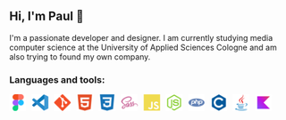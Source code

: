 ## Hi, I'm Paul 👋

I'm a passionate developer and designer. I am currently studying media computer science at the University of Applied Sciences Cologne and am also trying to found my own company.


### Languages and tools:
  
<!-- Often used -->

<!-- Figma -->
<img align="left" style="padding-right: 10px" src="https://github.com/devicons/devicon/blob/master/icons/figma/figma-original.svg" title="Figma" alt="Figma" width="30" height="30"/>

<!-- VSCode -->
<img align="left" style="padding-right: 10px" src="https://github.com/devicons/devicon/blob/master/icons/vscode/vscode-original.svg" title="VSCode" alt="VSCode" width="30" height="30"/>

<!-- Git -->
<img align="left" style="padding-right: 10px" src="https://github.com/devicons/devicon/blob/master/icons/git/git-plain.svg" title="Git" alt="Git" width="30" height="30"/>

<!-- HTML -->
<img align="left" style="padding-right: 10px" src="https://github.com/devicons/devicon/blob/master/icons/html5/html5-plain.svg" title="HTML" alt="HTML" width="30" height="30"/>

<!-- CSS -->
<img align="left" style="padding-right: 10px" src="https://github.com/devicons/devicon/blob/master/icons/css3/css3-plain.svg" title="CSS" alt="CSS" width="30" height="30"/>

<!-- Sass -->
<img align="left" style="padding-right: 10px" src="https://github.com/devicons/devicon/blob/master/icons/sass/sass-original.svg" title="Sass" alt="Sass" width="30" height="30"/>

<!-- Javascript -->
<img align="left" style="padding-right: 10px" src="https://github.com/devicons/devicon/blob/master/icons/javascript/javascript-plain.svg" title="Javascript" alt="Javascript" width="30" height="30"/>

<!-- NodeJS -->
<img align="left" style="padding-right: 10px" src="https://github.com/devicons/devicon/blob/master/icons/nodejs/nodejs-plain.svg" title="NodeJS" alt="NodeJS" width="30" height="30"/>

<!-- PHP -->
<img align="left" style="padding-right: 10px" src="https://github.com/devicons/devicon/blob/master/icons/php/php-plain.svg" title="PHP" alt="PHP" width="30" height="30"/>


<!-- Sometimes used -->

<!-- C -->
<img align="left" style="padding-right: 10px" src="https://github.com/devicons/devicon/blob/master/icons/c/c-plain.svg" title="C" alt="C" width="30" height="30"/>

<!-- Java -->
<img align="left" style="padding-right: 10px" src="https://github.com/devicons/devicon/blob/master/icons/java/java-original.svg" title="Java" alt="Java" width="30" height="30"/>

<!-- Kotlin -->
<img align="left" style="padding-right: 10px" src="https://github.com/devicons/devicon/blob/master/icons/kotlin/kotlin-original.svg" title="Kotlin" alt="Kotlin" width="30" height="30"/>


